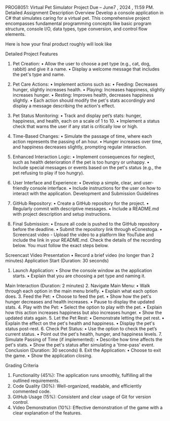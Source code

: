 PROG8051: Virtual Pet Simulator Project
Due – June7 , 2024 , 11:59 PM.
Detailed Assignment Description
Overview
Develop a console application in C# that simulates caring for a virtual pet. This comprehensive project encompasses fundamental programming concepts like basic program structure, console I/O, data types, type conversion, and control flow elements.

Here is how your final product roughly will look like
 
Detailed Project Features
1.	Pet Creation:
•	Allow the user to choose a pet type (e.g., cat, dog, rabbit) and give it a name.
•	Display a welcome message that includes the pet's type and name.
2.	Pet Care Actions:
•	Implement actions such as:
•	Feeding: Decreases hunger, slightly increases health.
•	Playing: Increases happiness, slightly increases hunger.
•	Resting: Improves health, decreases happiness slightly.
•	Each action should modify the pet's stats accordingly and display a message describing the action's effect.


3.	Pet Status Monitoring:
•	Track and display pet’s stats: hunger, happiness, and health, each on a scale of 1 to 10.
•	Implement a status check that warns the user if any stat is critically low or high.
4.	Time-Based Changes:
•	Simulate the passage of time, where each action represents the passing of an hour.
•	Hunger increases over time, and happiness decreases slightly, prompting regular interaction.
5.	Enhanced Interaction Logic:
•	Implement consequences for neglect, such as health deterioration if the pet is too hungry or unhappy.
•	Include special messages or events based on the pet's status (e.g., the pet refusing to play if too hungry).
6.	User Interface and Experience:
•	Develop a simple, clear, and user-friendly console interface.
•	Include instructions for the user on how to interact with the application.
Development and Submission Guidelines
7.	GitHub Repository:
•	Create a GitHub repository for the project.
•	Regularly commit with descriptive messages.
•	Include a README.md with project description and setup instructions.
8.	Final Submission:
•	Ensure all code is pushed to the GitHub repository before the deadline.
•	Submit the repository link through eConestoga.
•	Screencast video - Upload the video to a platform like YouTube and include the link in your README.md. Check the details of the recording below. You must follow the exact steps below.

Screencast Video Presentation
•	Record a brief video (no longer than 2 minutes)
Application Start (Duration: 30 seconds)
1.	Launch Application:
•	Show the console window as the application starts.
•	Explain that you are choosing a pet type and naming it.


Main Interaction (Duration: 2 minutes)
2.	Navigate Main Menu:
•	Walk through each option in the main menu briefly.
•	Explain what each option does.
3.	Feed the Pet:
•	Choose to feed the pet.
•	Show how the pet's hunger decreases and health increases.
•	Pause to display the updated stats.
4.	Play with the Pet:
•	Select the option to play with the pet.
•	Explain how this action increases happiness but also increases hunger.
•	Show the updated stats again.
5.	Let the Pet Rest:
•	Demonstrate letting the pet rest.
•	Explain the effect on the pet's health and happiness.
•	Display the pet's status post-rest.
6.	Check Pet Status:
•	Use the option to check the pet’s current status.
•	Point out the pet's health, hunger, and happiness levels.
7.	Simulate Passing of Time (if implemented):
•	Describe how time affects the pet's stats.
•	Show the pet's status after simulating a 'time-pass' event.
Conclusion (Duration: 30 seconds)
8.	Exit the Application:
•	Choose to exit the game.
•	Show the application closing.

Grading Criteria
1.	Functionality (45%): The application runs smoothly, fulfilling all the outlined requirements.
2.	Code Quality (30%): Well-organized, readable, and efficiently commented code.
3.	GitHub Usage (15%): Consistent and clear usage of Git for version control.
4.	Video Demonstration (10%): Effective demonstration of the game with a clear explanation of the features.
